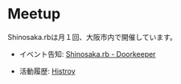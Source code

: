 # Meetup

Shinosaka.rbは月１回、大阪市内で開催しています。


* イベント告知: [Shinosaka.rb - Doorkeeper](http://shinosakarb.doorkeeper.jp/)

* 活動履歴: [Histroy]()
